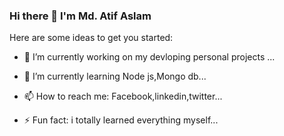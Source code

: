 ### Hi there 👋 I'm Md. Atif Aslam




Here are some ideas to get you started:

- 🔭 I’m currently working on my devloping personal projects ...
- 🌱 I’m currently learning Node js,Mongo db...


- 📫 How to reach me: Facebook,linkedin,twitter...

- ⚡ Fun fact: i totally learned everything myself...


